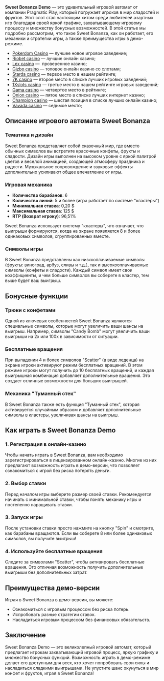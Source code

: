 **Sweet Bonanza Demo** — это удивительный игровой автомат от компании Pragmatic Play, который погружает игроков в мир сладостей и фруктов. Этот слот стал настоящим хитом среди любителей азартных игр благодаря своей яркой графике, захватывающему игровому процессу и множеству бонусных возможностей. В этой статье мы подробно рассмотрим, что такое Sweet Bonanza, как он работает, его механики и стратегии игры, а также преимущества игры в демо-режиме.

* [Pokerdom Casino](https://brandplay.link/FwVc4f) — лучшее новое игровое заведение;
* [Riobet casino](https://brandplay.link/TnjsxFvH) — лучшие онлайн казино;
* [Lex casino](https://brandplay.link/VMqNXPFs) —  проверенное казино;
* [Gizbo casino](https://brandplay.link/rvzLrVLp) — топовое онлайн казино со слотами;
* [Starda casino](https://brandplay.link/HDcDrxLk) — первое место в нашем рейтинге;
* [7K casino](https://brandplay.link/dd46bNgD) — второе место в списке лучших игровых заведений;
* [1Xslots casino](https://brandplay.link/J2ZbqMPZ) — третье место в нашем рейтинге игровых заведений;
* [Gama casino](https://brandplay.link/RD52jZbL) — четвертое место в рейтинге;
* [Onion casino](https://brandplay.link/8LcS6Djb) — пятое место в списке лучших интернет казино;
* [Champion casino](https://temon-gter.cfd/go/9n8?p56190p303844p3509t17502) — шестая позиция в списке лучших онлайн казино;
* [Vavada casino](https://vavadapartner.pro/?promo=75590753-cc8b-4c4a-8d71-99b7a2293439-jud\&target=register) — седьмое место;



## Описание игрового автомата Sweet Bonanza

### Тематика и дизайн

Sweet Bonanza представляет собой сказочный мир, где вместо обычных символов вы встретите красочные конфеты, фрукты и сладости. Дизайн игры выполнен на высоком уровне с яркой палитрой цветов и веселой анимацией, создающей атмосферу праздника и радости. Музыкальное сопровождение и звуковые эффекты дополнительно усиливают общее впечатление от игры.

### Игровая механика

* **Количество барабанов**: 6
* **Количество линий**: 5 и более (игра работает по системе "кластеры")
* **Минимальная ставка**: 0,20 $
* **Максимальная ставка**: 125 $
* **RTP (Возврат игроку)**: 96,51%

Sweet Bonanza использует систему "кластеры", что означает, что выигрыши формируются, когда на экране появляется 8 и более одинаковых символов, сгруппированных вместе.

### Символы игры

В Sweet Bonanza представлены как низкооплачиваемые символы (фрукты: виноград, арбуз, сливы и т.д.), так и высокооплачиваемые символы (конфеты и сладости). Каждый символ имеет свои коэффициенты, и чем больше символов вы соберете в кластер, тем выше будет ваш выигрыш.

## Бонусные функции

### Трюки с конфетами

Одной из ключевых особенностей Sweet Bonanza являются специальные символы, которые могут увеличить ваши шансы на выигрыш. Например, символы "Candy Bomb" могут увеличить ваши выигрыши на 2x или 100x в зависимости от ситуации.

### Бесплатные вращения

При выпадении 4 и более символов "Scatter" (в виде леденца) на экране игроки активируют режим бесплатных вращений. В этом режиме игроки могут получить до 10 бесплатных вращений, и каждая выигрышная комбинация добавляет дополнительные вращения. Это создает отличные возможности для больших выигрышей.

### Механика "Туманный стек"

В Sweet Bonanza также есть функция "Туманный стек", которая активируется случайным образом и добавляет дополнительные символы в кластеры, увеличивая шансы на выигрыш.

## Как играть в Sweet Bonanza Demo

### 1. Регистрация в онлайн-казино

Чтобы начать играть в Sweet Bonanza, вам необходимо зарегистрироваться в лицензированном онлайн-казино. Многие из них предлагают возможность играть в демо-версии, что позволяет ознакомиться с игрой без риска потерять деньги.

### 2. Выбор ставки

Перед началом игры выберите размер своей ставки. Рекомендуется начинать с минимальной ставки, чтобы понять механику игры и постепенно наращивать ставки.

### 3. Запуск игры

После установки ставки просто нажмите на кнопку "Spin" и смотрите, как барабаны вращаются. Если вы соберете 8 или более одинаковых символов, вы получите выигрыш!

### 4. Используйте бесплатные вращения

Следите за символами "Scatter", чтобы активировать бесплатные вращения. Это отличная возможность получить дополнительные выигрыши без дополнительных затрат.

## Преимущества демо-версии

Играя в Sweet Bonanza в демо-версии, вы можете:

* Ознакомиться с игровым процессом без риска потерь.
* Испробовать разные стратегии ставок.
* Насладиться игровым процессом без финансовых обязательств.

## Заключение

Sweet Bonanza Demo — это великолепный игровой автомат, который предлагает игрокам захватывающий игровой процесс, яркую графику и множество бонусных функций. Возможность играть в демо-режиме делает его доступным для всех, кто хочет попробовать свои силы и насладиться сладкими выигрышами. Не упустите шанс окунуться в мир конфет и фруктов, играя в Sweet Bonanza!
